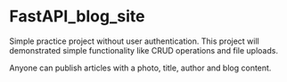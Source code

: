 # FastAPI_blog_site
Simple practice project without user authentication. This project will demonstrated simple functionality like CRUD operations and file uploads.

Anyone can publish articles with a photo, title, author and blog content.